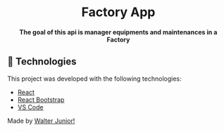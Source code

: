 <h1 align="center">
    Factory App
</h1>

<h4 align="center">
  The goal of this api is manager equipments and maintenances in a Factory
</h4>

## :rocket: Technologies

This project was developed with the following technologies:

-  [React](https://pt-br.reactjs.org/)
-  [React Bootstrap](https://react-bootstrap.github.io/)
-  [VS Code](https://code.visualstudio.com/)

Made by [Walter Junior!](https://www.linkedin.com/in/walter-paes/)
